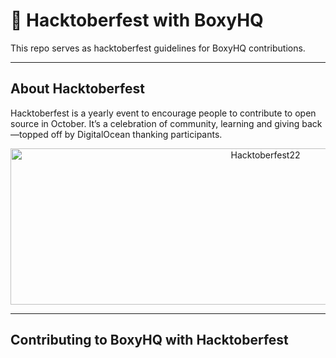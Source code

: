 # 🎃 Hacktoberfest with BoxyHQ
This repo serves as hacktoberfest guidelines for BoxyHQ contributions.
________

## About Hacktoberfest
Hacktoberfest is a yearly event to encourage people to contribute to open source in October. It’s a celebration of community, learning and giving back—topped off by DigitalOcean thanking participants.

<p align="center">
    <a href="https://hacktoberfest.com" target="_blank"><img width="800" height="250" src="https://pbs.twimg.com/profile_banners/1040669393255055360/1662652901/1500x500" alt="Hacktoberfest22"></a>
</p>

________

## Contributing to BoxyHQ with Hacktoberfest
